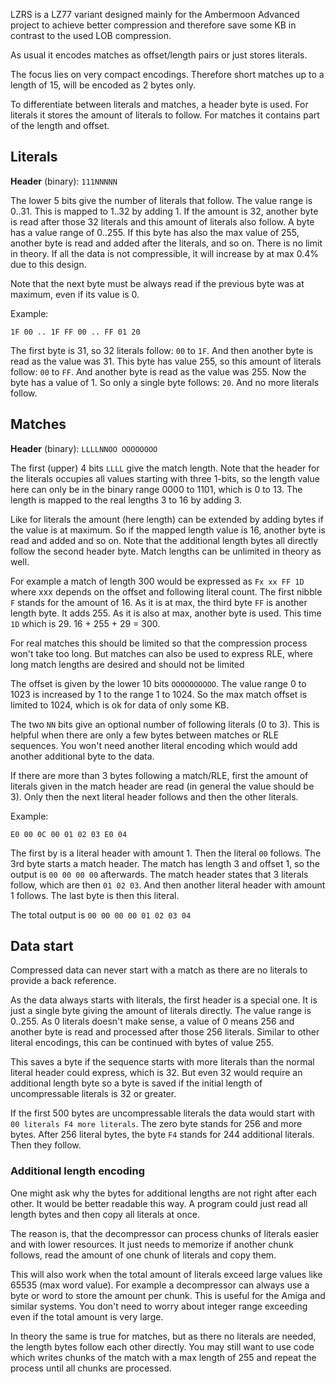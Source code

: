 LZRS is a LZ77 variant designed mainly for the Ambermoon Advanced project to achieve better compression and therefore save some KB in contrast to the used LOB compression.

As usual it encodes matches as offset/length pairs or just stores literals.

The focus lies on very compact encodings. Therefore short matches up to a length of 15, will be encoded as 2 bytes only.

To differentiate between literals and matches, a header byte is used. For literals it stores the amount of literals to follow. For matches it contains part of the length and offset.


## Literals

**Header** (binary): `111NNNNN`

The lower 5 bits give the number of literals that follow. The value range is 0..31. This is mapped to 1..32 by adding 1.
If the amount is 32, another byte is read after those 32 literals and this amount of literals also follow. A byte has a value range of 0..255. If this byte has also the max value of 255, another byte is read and added after the literals, and so on.
There is no limit in theory. If all the data is not compressible, it will increase by at max 0.4% due to this design.

Note that the next byte must be always read if the previous byte was at maximum, even if its value is 0.

Example:

`1F 00 .. 1F FF 00 .. FF 01 20`

The first byte is 31, so 32 literals follow: `00` to `1F`. And then another byte is read as the value was 31. This byte has value 255, so this amount of literals follow: `00` to `FF`. And another byte is read as the value was 255. Now the byte has a value of 1. So only a single byte follows: `20`. And no more literals follow.


## Matches

**Header** (binary): `LLLLNNOO OOOOOOOO`

The first (upper) 4 bits `LLLL` give the match length. Note that the header for the literals occupies all values starting with three 1-bits,
so the length value here can only be in the binary range 0000 to 1101, which is 0 to 13.
The length is mapped to the real lengths 3 to 16 by adding 3.

Like for literals the amount (here length) can be extended by adding bytes if the value is at maximum. So if the mapped length value is 16, another byte is read and added and so on.
Note that the additional length bytes all directly follow the second header byte. Match lengths can be unlimited in theory as well.

For example a match of length 300 would be expressed as `Fx xx FF 1D` where xxx depends on the offset and following literal count.
The first nibble `F` stands for the amount of 16. As it is at max, the third byte `FF` is another length byte. It adds 255. As it is also at max, another byte is used. This time `1D` which is 29. 16 + 255 + 29 = 300.

For real matches this should be limited so that the compression process won't take too long.
But matches can also be used to express RLE, where long match lengths are desired and should not be limited 

The offset is given by the lower 10 bits `OOOOOOOOOO`. The value range 0 to 1023 is increased by 1 to the range 1 to 1024.
So the max match offset is limited to 1024, which is ok for data of only some KB.

The two `NN` bits give an optional number of following literals (0 to 3).
This is helpful when there are only a few bytes between matches or RLE sequences. You won't need another literal encoding which would add another additional byte to the data.

If there are more than 3 bytes following a match/RLE, first the amount of literals given in the match header are read (in general the value should be 3). Only then the next literal header follows and then the other literals.

Example:

`E0 00 0C 00 01 02 03 E0 04`

The first by is a literal header with amount 1.
Then the literal `00` follows.
The 3rd byte starts a match header.
The match has length 3 and offset 1, so the output is `00 00 00 00` afterwards.
The match header states that 3 literals follow, which are then `01 02 03`.
And then another literal header with amount 1 follows.
The last byte is then this literal.

The total output is `00 00 00 00 01 02 03 04`


## Data start

Compressed data can never start with a match as there are no literals to provide a back reference.

As the data always starts with literals, the first header is a special one. It is just a single byte giving the amount of literals directly. The value range is 0..255. As 0 literals doesn't make sense, a value of 0 means 256 and another byte is read and processed after those 256 literals. Similar to other literal encodings, this can be continued with bytes of value 255.

This saves a byte if the sequence starts with more literals than the normal literal header could express, which is 32. But even 32 would require an additional length byte so a byte is saved if the initial length of uncompressable literals is 32 or greater.

If the first 500 bytes are uncompressable literals the data would start with `00 literals F4 more literals`. The zero byte stands for 256 and more bytes. After 256 literal bytes, the byte `F4` stands for 244 additional literals. Then they follow.


### Additional length encoding

One might ask why the bytes for additional lengths are not right after each other. It would be better readable this way. A program could just read all length bytes and then copy all literals at once.

The reason is, that the decompressor can process chunks of literals easier and with lower resources. It just needs to memorize if another chunk follows, read the amount of one chunk of literals and copy them.

This will also work when the total amount of literals exceed large values like 65535 (max word value). For example a decompressor can always use a byte or word to store the amount per chunk. This is useful for the Amiga and similar systems. You don't need to worry about integer range exceeding even if the total amount is very large.

In theory the same is true for matches, but as there no literals are needed, the length bytes follow each other directly. You may still want to use code which writes chunks of the match with a max length of 255 and repeat the process until all chunks are processed.

